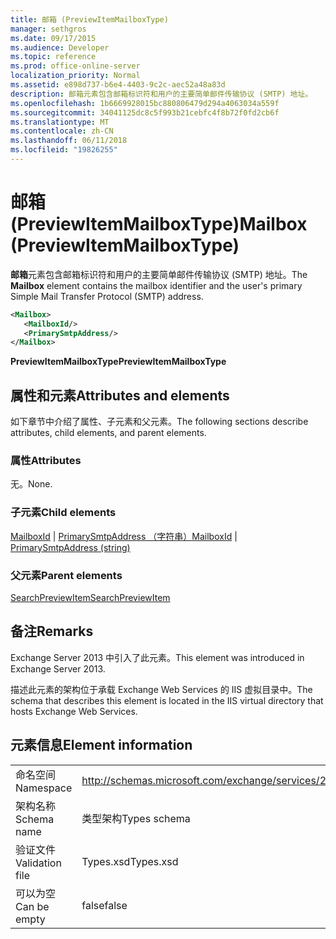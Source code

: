 ```yaml
---
title: 邮箱 (PreviewItemMailboxType)
manager: sethgros
ms.date: 09/17/2015
ms.audience: Developer
ms.topic: reference
ms.prod: office-online-server
localization_priority: Normal
ms.assetid: e898d737-b6e4-4403-9c2c-aec52a48a83d
description: 邮箱元素包含邮箱标识符和用户的主要简单邮件传输协议 (SMTP) 地址。
ms.openlocfilehash: 1b6669928015bc880806479d294a4063034a559f
ms.sourcegitcommit: 34041125dc8c5f993b21cebfc4f8b72f0fd2cb6f
ms.translationtype: MT
ms.contentlocale: zh-CN
ms.lasthandoff: 06/11/2018
ms.locfileid: "19826255"
---
```

# <a name="mailbox-previewitemmailboxtype"></a><span data-ttu-id="633ae-103">邮箱 (PreviewItemMailboxType)</span><span class="sxs-lookup"><span data-stu-id="633ae-103">Mailbox (PreviewItemMailboxType)</span></span>

<span data-ttu-id="633ae-104">**邮箱**元素包含邮箱标识符和用户的主要简单邮件传输协议 (SMTP) 地址。</span><span class="sxs-lookup"><span data-stu-id="633ae-104">The **Mailbox** element contains the mailbox identifier and the user's primary Simple Mail Transfer Protocol (SMTP) address.</span></span> 
  
```XML
<Mailbox>
   <MailboxId/>
   <PrimarySmtpAddress/>
</Mailbox>
```

<span data-ttu-id="633ae-105">**PreviewItemMailboxType**</span><span class="sxs-lookup"><span data-stu-id="633ae-105">**PreviewItemMailboxType**</span></span>

## <a name="attributes-and-elements"></a><span data-ttu-id="633ae-106">属性和元素</span><span class="sxs-lookup"><span data-stu-id="633ae-106">Attributes and elements</span></span>

<span data-ttu-id="633ae-107">如下章节中介绍了属性、子元素和父元素。</span><span class="sxs-lookup"><span data-stu-id="633ae-107">The following sections describe attributes, child elements, and parent elements.</span></span>
  
### <a name="attributes"></a><span data-ttu-id="633ae-108">属性</span><span class="sxs-lookup"><span data-stu-id="633ae-108">Attributes</span></span>

<span data-ttu-id="633ae-109">无。</span><span class="sxs-lookup"><span data-stu-id="633ae-109">None.</span></span>
  
### <a name="child-elements"></a><span data-ttu-id="633ae-110">子元素</span><span class="sxs-lookup"><span data-stu-id="633ae-110">Child elements</span></span>

<span data-ttu-id="633ae-111">[MailboxId](mailboxid.md) | [PrimarySmtpAddress （字符串）](primarysmtpaddress-string.md)</span><span class="sxs-lookup"><span data-stu-id="633ae-111">[MailboxId](mailboxid.md) | [PrimarySmtpAddress (string)](primarysmtpaddress-string.md)</span></span>
  
### <a name="parent-elements"></a><span data-ttu-id="633ae-112">父元素</span><span class="sxs-lookup"><span data-stu-id="633ae-112">Parent elements</span></span>

[<span data-ttu-id="633ae-113">SearchPreviewItem</span><span class="sxs-lookup"><span data-stu-id="633ae-113">SearchPreviewItem</span></span>](searchpreviewitem.md)
  
## <a name="remarks"></a><span data-ttu-id="633ae-114">备注</span><span class="sxs-lookup"><span data-stu-id="633ae-114">Remarks</span></span>

<span data-ttu-id="633ae-115">Exchange Server 2013 中引入了此元素。</span><span class="sxs-lookup"><span data-stu-id="633ae-115">This element was introduced in Exchange Server 2013.</span></span>
  
<span data-ttu-id="633ae-116">描述此元素的架构位于承载 Exchange Web Services 的 IIS 虚拟目录中。</span><span class="sxs-lookup"><span data-stu-id="633ae-116">The schema that describes this element is located in the IIS virtual directory that hosts Exchange Web Services.</span></span>
  
## <a name="element-information"></a><span data-ttu-id="633ae-117">元素信息</span><span class="sxs-lookup"><span data-stu-id="633ae-117">Element information</span></span>

|||
|:-----|:-----|
|<span data-ttu-id="633ae-118">命名空间</span><span class="sxs-lookup"><span data-stu-id="633ae-118">Namespace</span></span>  <br/> |http://schemas.microsoft.com/exchange/services/2006/types  <br/> |
|<span data-ttu-id="633ae-119">架构名称</span><span class="sxs-lookup"><span data-stu-id="633ae-119">Schema name</span></span>  <br/> |<span data-ttu-id="633ae-120">类型架构</span><span class="sxs-lookup"><span data-stu-id="633ae-120">Types schema</span></span>  <br/> |
|<span data-ttu-id="633ae-121">验证文件</span><span class="sxs-lookup"><span data-stu-id="633ae-121">Validation file</span></span>  <br/> |<span data-ttu-id="633ae-122">Types.xsd</span><span class="sxs-lookup"><span data-stu-id="633ae-122">Types.xsd</span></span>  <br/> |
|<span data-ttu-id="633ae-123">可以为空</span><span class="sxs-lookup"><span data-stu-id="633ae-123">Can be empty</span></span>  <br/> |<span data-ttu-id="633ae-124">false</span><span class="sxs-lookup"><span data-stu-id="633ae-124">false</span></span>  <br/> |
   

